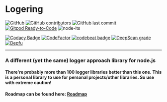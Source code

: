 # Logering

[![GitHub](https://img.shields.io/github/license/lincolnaleixo/logering?style=for-the-badge)](https://github.com/lincolnaleixo/logering/blob/master/LICENSE)
[![GitHub contributors](https://img.shields.io/github/contributors/lincolnaleixo/logering?style=for-the-badge)](https://github.com/lincolnaleixo/logering/graphs/contributors)
[![GitHub last commit](https://img.shields.io/github/last-commit/lincolnaleixo/logering?style=for-the-badge)](https://github.com/lincolnaleixo/logering/commits/master)
[![Gitpod Ready-to-Code](https://img.shields.io/badge/Gitpod-Ready--to--Code-blue?logo=gitpod&style=for-the-badge)](https://gitpod.io/#https://github.com/lincolnaleixo/logering) 
![node-lts](https://img.shields.io/node/v-lts/logering?style=for-the-badge)
<br>

[![Codacy Badge](https://api.codacy.com/project/badge/Grade/94ff3c0638b1431b998fd4f2ab142232)](https://app.codacy.com/manual/lincolnaleixo/logering?utm_source=github.com&utm_medium=referral&utm_content=lincolnaleixo/logering&utm_campaign=Badge_Grade_Dashboard)
[![CodeFactor](https://www.codefactor.io/repository/github/lincolnaleixo/logering/badge)](https://www.codefactor.io/repository/github/lincolnaleixo/logering)
[![codebeat badge](https://codebeat.co/badges/c3f0c58c-0346-4831-8ff2-e5e735249f1a)](https://codebeat.co/projects/github-com-lincolnaleixo-logering-master)
[![DeepScan grade](https://deepscan.io/api/teams/6156/projects/11892/branches/177884/badge/grade.svg)](https://deepscan.io/dashboard#view=project&tid=6156&pid=11892&bid=177884)
[![Depfu](https://badges.depfu.com/badges/86ab37ea37c772eb20c09cee3b79ed6c/overview.svg)](https://depfu.com/github/lincolnaleixo/logering?project_id=13295)

---

### A different (yet the same) logger approach library for node.js

#### There're probably more than 100 logger libraries better than this one. This is a personal library to use for personal projects/other libraries. So use with extreme caution!

#### Roadmap can be found here: [Roadmap](https://github.com/lincolnaleixo/logering/blob/master/meta/ROADMAP.md)